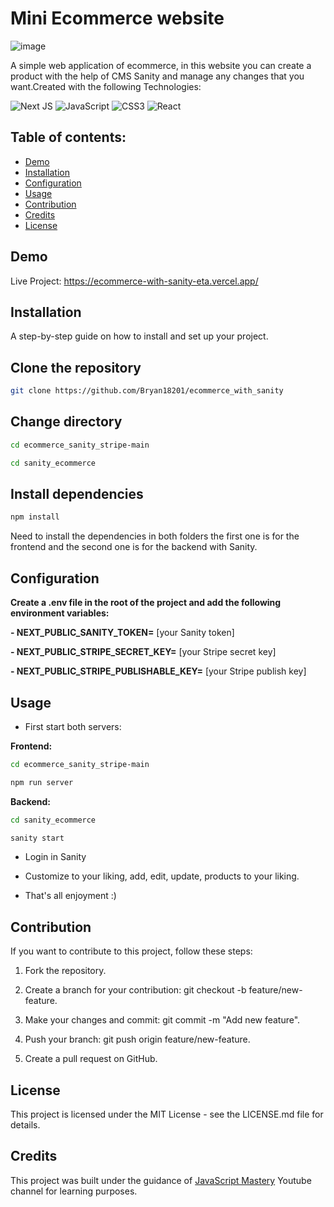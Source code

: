 # Mini Ecommerce website
![image](https://github.com/Bryan18201/ecommerce_with_sanity/assets/80865397/b07f142f-feea-4269-8e33-8bc74394525f)

A simple web application of ecommerce, in this website you can create a product with the help of CMS Sanity and manage any changes that you want.Created with the following Technologies:

![Next JS](https://img.shields.io/badge/Next-black?style=for-the-badge&logo=next.js&logoColor=white)
![JavaScript](https://img.shields.io/badge/javascript-%23323330.svg?style=for-the-badge&logo=javascript&logoColor=%23F7DF1E)
![CSS3](https://img.shields.io/badge/css3-%231572B6.svg?style=for-the-badge&logo=css3&logoColor=white)
![React](https://img.shields.io/badge/react-%2320232a.svg?style=for-the-badge&logo=react&logoColor=%2361DAFB)

 ## Table of contents:
- [Demo](#demo)
- [Installation](#installation)
- [Configuration](#configuration)
- [Usage](#usage)
- [Contribution](#contribution)
- [Credits](#credits)
- [License](#license)

## Demo

Live Project: https://ecommerce-with-sanity-eta.vercel.app/

## Installation

A step-by-step guide on how to install and set up your project.
## Clone the repository
```bash
git clone https://github.com/Bryan18201/ecommerce_with_sanity
```
## Change directory
```bash
cd ecommerce_sanity_stripe-main
```
```bash
cd sanity_ecommerce
```
## Install dependencies
```bash
npm install
```
 Need to install the dependencies in both folders the first one is for the frontend and the second one is for the backend with Sanity.

## Configuration 

 **Create a .env file in the root of the project and add the following environment variables:**

**- NEXT_PUBLIC_SANITY_TOKEN=** [your Sanity token]

**- NEXT_PUBLIC_STRIPE_SECRET_KEY=** [your Stripe secret key]

**- NEXT_PUBLIC_STRIPE_PUBLISHABLE_KEY=** [your Stripe publish key]

## Usage

- First start both servers:
  
**Frontend:**

```bash
cd ecommerce_sanity_stripe-main
```

```bash
npm run server
```

**Backend:**

```bash 
cd sanity_ecommerce
```

```bash
sanity start
```

- Login in Sanity
  
- Customize to your liking, add, edit, update, products to your liking.

- That's all enjoyment :)

## Contribution
If you want to contribute to this project, follow these steps:

1. Fork the repository.

2. Create a branch for your contribution: git checkout -b feature/new-feature.

3. Make your changes and commit: git commit -m "Add new feature".

4. Push your branch: git push origin feature/new-feature.

5. Create a pull request on GitHub.

## License
This project is licensed under the MIT License - see the LICENSE.md file for details.

## Credits
This project was built under the guidance of [JavaScript Mastery](https://www.youtube.com/@javascriptmastery) Youtube channel for learning purposes.


